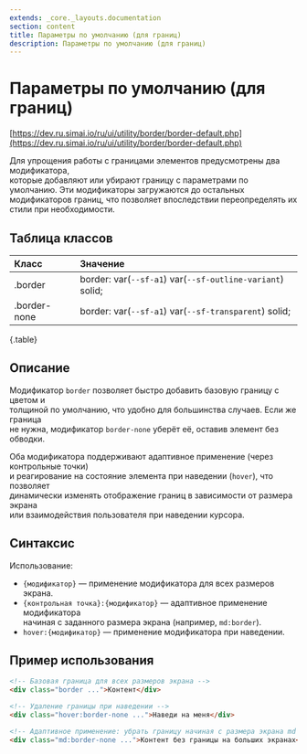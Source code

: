 ```yaml
---
extends: _core._layouts.documentation
section: content
title: Параметры по умолчанию (для границ)
description: Параметры по умолчанию (для границ)
---
```


# Параметры по умолчанию (для границ)

[https://dev.ru.simai.io/ru/ui/utility/border/border-default.php](https://dev.ru.simai.io/ru/ui/utility/border/border-default.php)

Для упрощения работы с границами элементов предусмотрены два модификатора,  
которые добавляют или убирают границу с параметрами по умолчанию. Эти модификаторы загружаются до остальных
модификаторов границ, что позволяет впоследствии переопределять их стили при необходимости.

## Таблица классов

| Класс        | Значение                              |
|:-------------|:----------------------------------------------------------|
| .border      | border: var(`--sf-a1`) var(`--sf-outline-variant`) solid; |
| .border-none | border: var(`--sf-a1`) var(`--sf-transparent`) solid;     |
{.table}

## Описание

Модификатор `border` позволяет быстро добавить базовую границу с цветом и  
толщиной по умолчанию, что удобно для большинства случаев. Если же граница  
не нужна, модификатор `border-none` уберёт её, оставив элемент без обводки.

Оба модификатора поддерживают адаптивное применение (через контрольные точки)  
и реагирование на состояние элемента при наведении (`hover`), что позволяет  
динамически изменять отображение границ в зависимости от размера экрана  
или взаимодействия пользователя при наведении курсора.

## Синтаксис

Использование:

- `{модификатор}` — применение модификатора для всех размеров экрана.
- `{контрольная точка}:{модификатор}` — адаптивное применение модификатора  
  начиная с заданного размера экрана (например, `md:border`).
- `hover:{модификатор}` — применение модификатора при наведении.

## Пример использования

```html
<!-- Базовая граница для всех размеров экрана -->
<div class="border ...">Контент</div>

<!-- Удаление границы при наведении -->
<div class="hover:border-none ...">Наведи на меня</div>

<!-- Адаптивное применение: убрать границу начиная с размера экрана md -->
<div class="md:border-none ...">Контент без границы на больших экранах</div>
```
